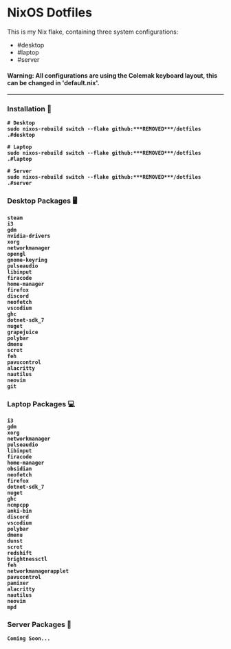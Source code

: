 # NixOS Dotfiles

This is my Nix flake, containing three system configurations:
- #desktop
- #laptop
- #server

#### <b> Warning: All configurations are using the Colemak keyboard layout, this can be changed in 'default.nix'.

---

### Installation 💽
```
# Desktop
sudo nixos-rebuild switch --flake github:***REMOVED***/dotfiles .#desktop

# Laptop
sudo nixos-rebuild switch --flake github:***REMOVED***/dotfiles .#laptop

# Server
sudo nixos-rebuild switch --flake github:***REMOVED***/dotfiles .#server
```

### Desktop Packages 🖥️
```
steam
i3
gdm
nvidia-drivers
xorg
networkmanager
opengl
gnome-keyring
pulseaudio
libinput
firacode
home-manager
firefox
discord
neofetch
vscodium
ghc
dotnet-sdk_7
nuget
grapejuice
polybar
dmenu
scrot
feh
pavucontrol
alacritty
nautilus
neovim
git
```

### Laptop Packages 💻
```
i3
gdm
xorg
networkmanager
pulseaudio
libinput
firacode
home-manager
obsidian
neofetch
firefox
dotnet-sdk_7
nuget
ghc
ncmpcpp
anki-bin
discord
vscodium
polybar
dmenu
dunst
scrot
redshift
brightnessctl
feh
networkmanagerapplet
pavucontrol
pamixer
alacritty
nautilus
neovim
mpd
```

### Server Packages 💾
```
Coming Soon...
```
